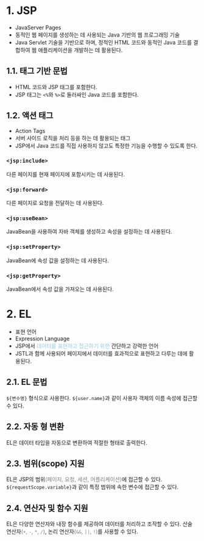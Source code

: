 # 1. JSP
- JavaServer Pages
- 동적인 웹 페이지를 생성하는 데 사용되는 Java 기반의 웹 프로그래밍 기술
- Java Servlet 기술을 기반으로 하며, 정적인 HTML 코드와 동적인 Java 코드를 결합하여 웹 애플리케이션을 개발하는 데 활용된다.

## 1.1. 태그 기반 문법
- HTML 코드와 JSP 태그를 포함한다.
- JSP 태그는 `<%`와 `%>`로 둘러싸인 Java 코드를 포함한다.

## 1.2. 액션 태그
- Action Tags
- 서버 사이드 로직을 처리 등을 하는 데 활용되는 태그
- JSP에서 Java 코드를 직접 사용하지 않고도 특정한 기능을 수행할 수 있도록 한다.
### `<jsp:include>`
다른 페이지를 현재 페이지에 포함시키는 데 사용된다.
### `<jsp:forward>`
다른 페이지로 요청을 전달하는 데 사용된다.
### `<jsp:useBean>`
JavaBean을 사용하여 자바 객체를 생성하고 속성을 설정하는 데 사용된다.
### `<jsp:setProperty>`
JavaBean에 속성 값을 설정하는 데 사용된다.
### `<jsp:getProperty>`
JavaBean에서 속성 값을 가져오는 데 사용된다.

# 2. EL
- 표현 언어
- Expression Language
- JSP에서 <font color="#92cddc">데이터를 표현하고 접근하기 위한</font> 간단하고 강력한 언어
- JSTL과 함께 사용되어 페이지에서 데이터를 효과적으로 표현하고 다루는 데에 활용된다.

## 2.1. EL 문법
`${변수명}` 형식으로 사용한다.
`${user.name}`과 같이 사용자 객체의 이름 속성에 접근할 수 있다.

## 2.2. 자동 형 변환
EL은 데이터 타입을 자동으로 변환하여 적절한 형태로 출력한다.

## 2.3. 범위(scope) 지원
EL은 JSP의 범위<font color="#7f7f7f">(페이지, 요청, 세션, 어플리케이션)</font>에 접근할 수 있다.
`${requestScope.variable}`과 같이 특정 범위에 속한 변수에 접근할 수 있다.

## 2.4. 연산자 및 함수 지원
EL은 다양한 연산자와 내장 함수를 제공하여 데이터를 처리하고 조작할 수 있다.
산술 연산자<font color="#7f7f7f">(`+`, `-`, `*`, `/`)</font>, 논리 연산자<font color="#7f7f7f">(`&&`, `||`, `!`)</font>를 사용할 수 있다.